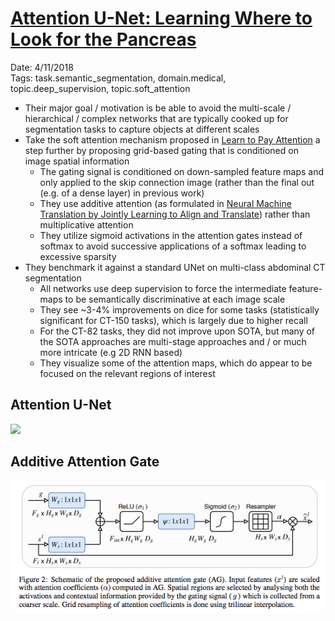 # [Attention U-Net: Learning Where to Look for the Pancreas](https://arxiv.org/abs/1804.03999)

Date: 4/11/2018  
Tags: task.semantic_segmentation, domain.medical, topic.deep_supervision, topic.soft_attention

- Their major goal / motivation is be able to avoid the multi-scale / hierarchical / complex networks that are typically cooked up for segmentation tasks to capture objects at different scales
- Take the soft attention mechanism proposed in [Learn to Pay Attention](https://arxiv.org/abs/1804.02391) a step further by proposing grid-based gating that is conditioned on image spatial information
    - The gating signal is conditioned on down-sampled feature maps and only applied to the skip connection image (rather than the final out (e.g. of a dense layer) in previous work)
    - They use additive attention (as formulated in [Neural Machine Translation by Jointly Learning to Align and Translate](https://arxiv.org/abs/1409.0473)) rather than multiplicative attention
    - They utilize sigmoid activations in the attention gates instead of softmax to avoid successive applications of a softmax leading to excessive sparsity
- They benchmark it against a standard UNet on multi-class abdominal CT segmentation
    - All networks use deep supervision to force the intermediate feature-maps to be semantically discriminative at each image scale
    - They see ~3-4% improvements on dice for some tasks (statistically significant for CT-150 tasks), which is largely due to higher recall
    - For the CT-82 tasks, they did not improve upon SOTA, but many of the SOTA approaches are multi-stage approaches and / or much more intricate (e.g 2D RNN based)
    - They visualize some of the attention maps, which do appear to be focused on the relevant regions of interest

## Attention U-Net

![](./images/attention_unet)

## Additive Attention Gate

![](./images/additive_attention_gate.png)
